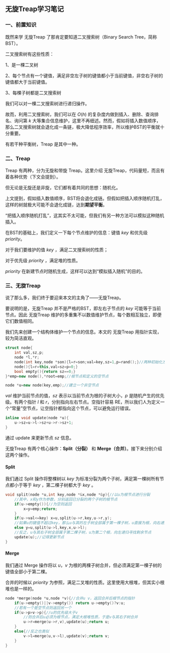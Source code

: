 ## 无旋Treap学习笔记

### 一、前置知识

既然来学 无旋Treap 了那肯定要知道二叉搜索树（Binary Search Tree，简称BST）。

二叉搜索树有这些性质：

1、是一棵二叉树

2、每个节点有一个键值，满足非空左子树的键值都小于当前键值，非空右子树的键值都大于当前键值。

3、每棵子树都是二叉搜索树

我们可以对一棵二叉搜索树进行递归操作。

故而，利用二叉搜索树，我们可以在 $O(h)$ 的复杂度内做到插入、删除、查询排名、询问第 $k$ 大等集合信息维护，这里不再细述。然而，假如将插入数值顺序，那么二叉搜索树就会退化成一条链，极大降低程序效率，所以维护BST的平衡就十分重要。

有若干种平衡树，Treap 是其中一种。

### 二、Treap

Treap 有两种，分为无旋和带旋 Treap。这里介绍 无旋Treap，代码量短，而且有着各种优势（下文会提到）。

但无论是无旋还是非旋，它们都有着共同的思想：随机化。

上文提到，假如插入数值顺序，BST将会退化成链。但假如把插入顺序随机打乱，这样的树就极大可能不会退化成链，达到**期望平衡**。

“把插入顺序随机打乱”，这其实不太可能，但我们有另一种方法可以模拟这种随机插入。

在BST的基础上，我们定义一下每个节点维护的信息：键值 $key$ 和优先级 $priority$。

对于我们要维护的值 $key$ ，满足二叉搜索树的性质；

对于优先级 $priority$ ，满足堆的性质。

$priority$ 在新建节点时随机生成，这样可以达到“模拟插入随机”的目的。 

### 三、无旋Treap

说了那么多，我们终于要迎来本文的主角了——无旋Treap。

要说明的是，无旋Treap 并不是严格的BST，即左右子节点的 $key$ 可能等于当前节点。因此 无旋Treap 维护的多重集不以数值维护节点，每个数相互独立，即便它们数值相同。

我们先来创建一个结构体维护一个节点的信息。本文的 无旋Treap 用指针实现，较为简洁直观。

```cpp
struct node{
	int val,sz,p;
	node *l,*r;
	node(int key,node *son){l=r=son;val=key,sz=1,p=rand();}//两种初始化方式
	node(){l=r=this,val=sz=p=0;}
	bool empty(){return sz==0;}
}*emp=new node(),*root=emp;//根节点和定义的空节点

node *u=new node(key,emp);//建立一个非空节点
```

$val$ 维护当前节点的值，$sz$ 表示以当前节点为根的子树大小，$p$ 是随机产生的优先级。有两个指针 $l$ 和 $r$，分别指向左右节点。空指针容易 RE，所以我们人为定义一个“常量”空节点，让空指针都指向这个节点，可以避免运行错误。

```cpp
inline void update(node *u){
	u->sz=u->l->sz+u->r->sz+1;
}
```

通过 update 来更新节点 $sz$ 信息。

无旋Treap 有两个核心操作：**Split（分裂）** 和 **Merge（合并）**。接下来分别介绍这两个操作。

#### Split

我们通过 Split 操作将整棵树以 $key$ 为标准分裂为两个子树，满足第一棵树所有节点都小于等于 $key$ ，第二棵子树都大于 $key$ 。

```cpp
void split(node *u,int key,node *&x,node *&y){//以u为根节点进行分裂
    //其中，x和y作为参数，分别返回已分裂的两个子树的根节点
	if(u->empty()){//为空则返回
		x=y=emp;return;
	}
	if(u->val<=key) x=u,split(u->r,key,u->r,y);
    //如果u的键值不超过key，那么u与其的左子树全部属于第一棵子树，u直接为根，向右递归寻找剩余节点
	else y=u,split(u->l,key,x,u->l);
    //反之，u与其右子树全部属于第二棵子树，u为第二个根，向左递归寻找剩余节点
	update(u);//记得更新节点
}
```

#### Merge

我们通过 Merge 操作将以 $u$，$v$ 为根的两棵子树合并，但必须满足第一棵子树的键值全部小于第二棵。

合并的时候以 $priority$ 为参照，满足二叉堆的性质。这里使用大根堆，但其实小根堆也是一样的。

```cpp
node *merge(node *u,node *v){//合并u v，返回合并后根节点的指针
	if(u->empty()||v->empty()) return u->empty()?v:u;
    //若有一个是空节点则返回另一个
	if(u->p>v->p){//u的优先级大于v
        //则合并后u必须为根节点，满足大根堆性质，于是v与其右子树合并
		u->r=merge(u->r,v),update(u);return u;
	}
	else{//反之也类似
		v->l=merge(u,v->l),update(v);return v;
	}
}
```



